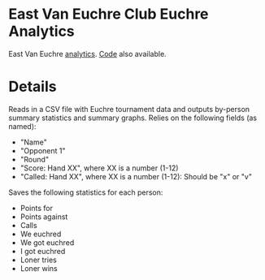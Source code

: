 # East Van Euchre Club Euchre Analytics

East Van Euchre [analytics](analytics.html). [Code](analytics.Rmd) also available.

# Details

Reads in a CSV file with Euchre tournament data and outputs by-person summary statistics and summary graphs. Relies on the following fields (as named):
- "Name"
- "Opponent 1"
- "Round"
- "Score: Hand XX", where XX is a number (1-12)
- "Called: Hand XX", where XX is a number (1-12): Should be "x" or "v"

Saves the following statistics for each person:
- Points for
- Points against
- Calls
- We euchred
- We got euchred
- I got euchred
- Loner tries
- Loner wins
